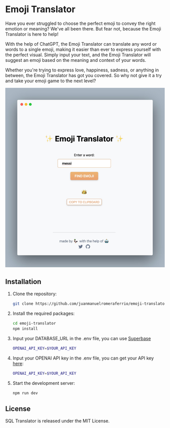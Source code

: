 # Emoji Translator

Have you ever struggled to choose the perfect emoji to convey the right emotion or meaning? We've all been there. But fear not, because the Emoji Translator is here to help!

With the help of ChatGPT, the Emoji Translator can translate any word or words to a single emoji, making it easier than ever to express yourself with the perfect visual. Simply input your text, and the Emoji Translator will suggest an emoji based on the meaning and context of your words.

Whether you're trying to express love, happiness, sadness, or anything in between, the Emoji Translator has got you covered. So why not give it a try and take your emoji game to the next level?

<img src="https://github.com/juanmanuelromeraferrio/emoji-translator/blob/main/images/image.jpeg" width="600" />

## Installation

1. Clone the repository:

    ```bash
    git clone https://github.com/juanmanuelromeraferrio/emoji-translator.git
    ```

2. Install the required packages:

    ```bash
    cd emoji-translator
    npm install
    ```
3. Input your DATABASE_URL in the .env file, you can use [Superbase](https://supabase.com/)


    ```bash
    OPENAI_API_KEY=$YOUR_API_KEY
    ```
    
4. Input your OPENAI API key in the .env file, you can get your API key [here](https://beta.openai.com/account/api-keys):


    ```bash
    OPENAI_API_KEY=$YOUR_API_KEY
    ```

5. Start the development server:

    ```bash
    npm run dev
    ```

## License

SQL Translator is released under the MIT License.